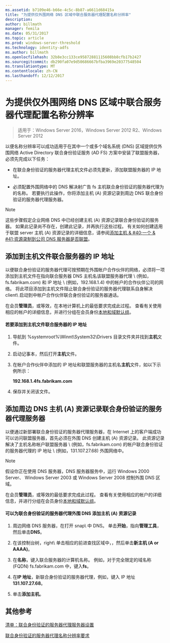 ```yaml
---
ms.assetid: b7109e46-b66e-4c5c-8b87-a6611d68415a
title: "为提供仅外围网络 DNS 区域中联合服务器代理配置名称分辨率"
description: 
author: billmath
manager: femila
ms.date: 05/31/2017
ms.topic: article
ms.prod: windows-server-threshold
ms.technology: identity-adfs
ms.author: billmath
ms.openlocfilehash: 32b8e3cc133ce95872881115608bb8cfb17b2427
ms.sourcegitcommit: db290fa07e9d50686667bfba3969e20377548504
ms.translationtype: MT
ms.contentlocale: zh-CN
ms.lasthandoff: 12/12/2017
---
```

# <a name="configure-name-resolution-for-a-federation-server-proxy-in-a-dns-zone-that-serves-only-the-perimeter-network"></a>为提供仅外围网络 DNS 区域中联合服务器代理配置名称分辨率

>适用于：Windows Server 2016，Windows Server 2012 R2、Windows Server 2012

以便名称分辨率可以成功适用于在其中一个或多个域名系统 \(DNS\) 区域提供仅外围网络 Active Directory 联合身份验证服务 \(AD FS\) 方案中安装了联盟服务器，必须先完成以下任务：  
  
-   在联合身份验证的服务器代理主机文件必须先更新，添加联盟服务器的 IP 地址。  
  
-   必须配置外围网络中的 DNS 解决射广告 fs 主机联合身份验证的服务器代理为的名称。 若要执行此操作，你将添加主机 \(A\) 资源记录到周边 DNS 联合身份验证的服务器代理服务器。  
  
> [!NOTE]  
> 这些步骤假定企业网络 DNS 中已经创建主机 \(A\) 资源记录联合身份验证的服务器。 如果此记录尚不存在，创建此记录，并再执行这些过程。 有关如何创建适用于联盟 server 主机 \(A\) 资源记录的详细信息，请参阅[添加主机 & #40;一个 & #41;资源录制到公司 DNS 服务器是否联盟](Add-a-Host--A--Resource-Record-to-Corporate-DNS-for-a-Federation-Server.md)。  
  
## <a name="add-the-ip-address-of-a-federation-server-to-the-hosts-file"></a>添加到主机文件联合服务器的 IP 地址  
以便联合身份验证的服务器代理可按预期在外围帐户合作伙伴的网络，必须将一项添加到主机文件在指向联合服务器 DNS 主机名该联盟服务器代理 \ (例如，fs.fabrikam.com\) 和 IP 地址 \ (例如，192.168.1.4\) 中的帐户的合作伙伴公司的网络。 将此项目添加到主机文件阻止联合身份验证的服务器代理联系自身解决 client\ 启动到中帐户合作伙伴联合身份验证的服务器通话。  
  
在会员**管理员**，或等效，在本地计算机上的最低要求完成此过程。  查看有关使用相应的帐户的详细信息，并进行分组在会员身份[本地和域默认组](https://go.microsoft.com/fwlink/?LinkId=83477)。   
  
#### <a name="to-add-the-ip-address-of-a-federation-server-to-the-hosts-file"></a>若要添加到主机文件联合服务器的 IP 地址  
  
1.  导航到 %systemroot%\\Winnt\\System32\\Drivers 目录文件夹并找到**主机**文件。  
  
2.  启动记事本，然后打开**主机**文件。  
  
3.  在帐户合作伙伴中添加的 IP 地址和联盟服务器的主机名**主机**文件，如以下示例所示：  
  
    **192.168.1.4fs.fabrikam.com**  
  
4.  保存并关闭该文件。  
  
## <a name="add-a-host-a-resource-record-to-perimeter-dns-for-a-federation-server-proxy"></a>添加周边 DNS 主机 \(A\) 资源记录联合身份验证的服务器代理服务器  
以便通过新部署联合身份验证的服务器代理服务器，在 Internet 上的客户端成功可以访问联盟服务器，首先必须在外围 DNS 创建主机 \(A\) 资源记录。 此资源记录解决了主机名称帐户联盟服务器 \ (例如，fs.fabrikam.com\) 的帐户联合身份验证的服务器代理的 IP 地址 \ (例如，131.107.27.68\) 外围网络中。  
  
> [!NOTE]  
> 假设你正在使用 DNS 服务器，DNS 服务器服务中，运行 Windows 2000 Server、 Windows Server 2003 或 Windows Server 2008 控制外围 DNS 区域。  
  
在会员**管理员**，或等效的最低要求完成此过程。  查看有关使用相应的帐户的详细信息，并进行分组在会员身份[本地和域默认组](https://go.microsoft.com/fwlink/?LinkId=83477)。   
  
#### <a name="to-add-a-host-a-resource-record-to-perimeter-dns-for-a-federation-server-proxy"></a>可以为联合身份验证的服务器代理外围 DNS 添加主机 \(A\) 资源记录  
  
1.  周边网络 DNS 服务器，在打开 snap\ 中 DNS。 单击**开始**，指向**管理工具**，然后单击**DNS**。  
  
2.  在该控制台树，right\ 单击相应的前进查找区域中，，然后单击**新主机 \(A or AAAA\)**。  
  
3.  在**名称**，键入联合服务器的计算机名称。 例如，对于完全限定的域名称 \(FQDN\) fs.fabrikam.com 中，键入**fs**。  
  
4.  在**IP 地址**，新联合身份验证的服务器代理，例如，键入 IP 地址**131.107.27.68**。  
  
5.  单击**添加主机**。  
  
## <a name="additional-references"></a>其他参考  
[清单：联合身份验证的服务器代理服务器设置](Checklist--Setting-Up-a-Federation-Server-Proxy.md)  
  
[联合身份验证的服务器代理名称分辨率要求](https://technet.microsoft.com/library/dd807055.aspx)  
  


